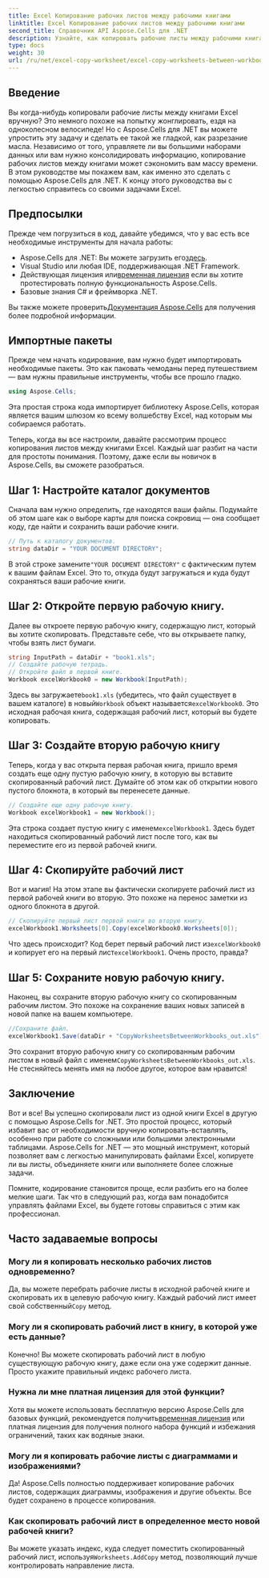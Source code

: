 ```yaml
---
title: Excel Копирование рабочих листов между рабочими книгами
linktitle: Excel Копирование рабочих листов между рабочими книгами
second_title: Справочник API Aspose.Cells для .NET
description: Узнайте, как копировать рабочие листы между рабочими книгами Excel с помощью Aspose.Cells для .NET. Пошаговое руководство с примерами кода для оптимизации управления электронными таблицами.
type: docs
weight: 30
url: /ru/net/excel-copy-worksheet/excel-copy-worksheets-between-workbooks/
---
```

## Введение

Вы когда-нибудь копировали рабочие листы между книгами Excel вручную? Это немного похоже на попытку жонглировать, ездя на одноколесном велосипеде! Но с Aspose.Cells для .NET вы можете упростить эту задачу и сделать ее такой же гладкой, как разрезание масла. Независимо от того, управляете ли вы большими наборами данных или вам нужно консолидировать информацию, копирование рабочих листов между книгами может сэкономить вам массу времени. В этом руководстве мы покажем вам, как именно это сделать с помощью Aspose.Cells для .NET. К концу этого руководства вы с легкостью справитесь со своими задачами Excel.

## Предпосылки

Прежде чем погрузиться в код, давайте убедимся, что у вас есть все необходимые инструменты для начала работы:

-  Aspose.Cells для .NET: Вы можете загрузить его[здесь](https://releases.aspose.com/cells/net/).
- Visual Studio или любая IDE, поддерживающая .NET Framework.
-  Действующая лицензия или[временная лицензия](https://purchase.aspose.com/temporary-license/) если вы хотите протестировать полную функциональность Aspose.Cells.
- Базовые знания C# и фреймворка .NET.

 Вы также можете проверить[Документация Aspose.Cells](https://reference.aspose.com/cells/net/) для получения более подробной информации.

## Импортные пакеты

Прежде чем начать кодирование, вам нужно будет импортировать необходимые пакеты. Это как паковать чемоданы перед путешествием — вам нужны правильные инструменты, чтобы все прошло гладко.

```csharp
using Aspose.Cells;
```

Эта простая строка кода импортирует библиотеку Aspose.Cells, которая является вашим шлюзом ко всему волшебству Excel, над которым мы собираемся работать.


Теперь, когда вы все настроили, давайте рассмотрим процесс копирования листов между книгами Excel. Каждый шаг разбит на части для простоты понимания. Поэтому, даже если вы новичок в Aspose.Cells, вы сможете разобраться.

## Шаг 1: Настройте каталог документов

Сначала вам нужно определить, где находятся ваши файлы. Подумайте об этом шаге как о выборе карты для поиска сокровищ — она сообщает коду, где найти и сохранить ваши рабочие книги.

```csharp
// Путь к каталогу документов.
string dataDir = "YOUR DOCUMENT DIRECTORY";
```

 В этой строке замените`"YOUR DOCUMENT DIRECTORY"` с фактическим путем к вашим файлам Excel. Это то, откуда будут загружаться и куда будут сохраняться ваши рабочие книги.

## Шаг 2: Откройте первую рабочую книгу.

Далее вы откроете первую рабочую книгу, содержащую лист, который вы хотите скопировать. Представьте себе, что вы открываете папку, чтобы взять лист бумаги.

```csharp
string InputPath = dataDir + "book1.xls";
// Создайте рабочую тетрадь.
// Откройте файл в первой книге.
Workbook excelWorkbook0 = new Workbook(InputPath);
```

 Здесь вы загружаете`book1.xls` (убедитесь, что файл существует в вашем каталоге) в новый`Workbook` объект называется`excelWorkbook0`. Это исходная рабочая книга, содержащая рабочий лист, который вы будете копировать.

## Шаг 3: Создайте вторую рабочую книгу

Теперь, когда у вас открыта первая рабочая книга, пришло время создать еще одну пустую рабочую книгу, в которую вы вставите скопированный рабочий лист. Думайте об этом как об открытии нового пустого блокнота, в который вы перенесете данные.

```csharp
// Создайте еще одну рабочую книгу.
Workbook excelWorkbook1 = new Workbook();
```

 Эта строка создает пустую книгу с именем`excelWorkbook1`. Здесь будет находиться скопированный рабочий лист после того, как вы переместите его из первой рабочей книги.

## Шаг 4: Скопируйте рабочий лист

Вот и магия! На этом этапе вы фактически скопируете рабочий лист из первой рабочей книги во вторую. Это похоже на перенос заметки из одного блокнота в другой.

```csharp
// Скопируйте первый лист первой книги во вторую книгу.
excelWorkbook1.Worksheets[0].Copy(excelWorkbook0.Worksheets[0]);
```

 Что здесь происходит? Код берет первый рабочий лист из`excelWorkbook0` и копирует его на первый лист`excelWorkbook1`. Очень просто, правда?

## Шаг 5: Сохраните новую рабочую книгу.

Наконец, вы сохраните вторую рабочую книгу со скопированным рабочим листом. Это похоже на сохранение ваших новых записей в новой папке на вашем компьютере.

```csharp
//Сохраните файл.
excelWorkbook1.Save(dataDir + "CopyWorksheetsBetweenWorkbooks_out.xls");
```

 Это сохранит вторую рабочую книгу со скопированным рабочим листом в новый файл с именем`CopyWorksheetsBetweenWorkbooks_out.xls`. Не стесняйтесь менять имя на любое другое, которое вам нравится!

## Заключение

Вот и все! Вы успешно скопировали лист из одной книги Excel в другую с помощью Aspose.Cells for .NET. Это простой процесс, который избавит вас от необходимости вручную копировать-вставлять, особенно при работе со сложными или большими электронными таблицами. Aspose.Cells for .NET — это мощный инструмент, который позволяет вам с легкостью манипулировать файлами Excel, копируете ли вы листы, объединяете книги или выполняете более сложные задачи.

Помните, кодирование становится проще, если разбить его на более мелкие шаги. Так что в следующий раз, когда вам понадобится управлять файлами Excel, вы будете готовы справиться с этим как профессионал.

## Часто задаваемые вопросы

### Могу ли я копировать несколько рабочих листов одновременно?

 Да, вы можете перебрать рабочие листы в исходной рабочей книге и скопировать их в целевую рабочую книгу. Каждый рабочий лист имеет свой собственный`Copy` метод.

### Могу ли я скопировать рабочий лист в книгу, в которой уже есть данные?

Конечно! Вы можете скопировать рабочий лист в любую существующую рабочую книгу, даже если она уже содержит данные. Просто укажите правильный индекс рабочего листа.

### Нужна ли мне платная лицензия для этой функции?

 Хотя вы можете использовать бесплатную версию Aspose.Cells для базовых функций, рекомендуется получить[временная лицензия](https://purchase.aspose.com/temporary-license/) или платная лицензия для получения полного набора функций и избежания ограничений, таких как водяные знаки.

### Могу ли я копировать рабочие листы с диаграммами и изображениями?

Да! Aspose.Cells полностью поддерживает копирование рабочих листов, содержащих диаграммы, изображения и другие объекты. Все будет сохранено в процессе копирования.

### Как скопировать рабочий лист в определенное место новой рабочей книги?

 Вы можете указать индекс, куда следует поместить скопированный рабочий лист, используя`Worksheets.AddCopy` метод, позволяющий лучше контролировать направление листа.